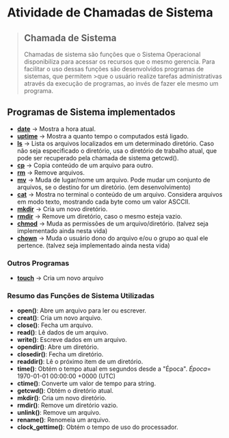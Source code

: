 # Atividade de Chamadas de Sistema
>## Chamada de Sistema
>Chamadas de sistema são funções que o Sistema Operacional disponibiliza para acessar os recursos que o mesmo gerencia. Para facilitar o uso dessas funções são desenvolvidos programas de sistemas, que permitem >que o usuário realize tarefas administrativas através da execução de programas, ao invés de fazer ele mesmo um programa.

## Programas de Sistema implementados
- **[date](date.c)** -> Mostra a hora atual.
- **[uptime](uptime.c)** -> Mostra a quanto tempo o computados está ligado.
- **[ls](ls.c)** -> Lista os arquivos localizados em um determinado diretório. Caso não seja especificado o diretório, usa o diretório de trabalho atual, que pode ser recuperado pela chamada de sistema getcwd().
- **[cp](cp.c)** -> Copia conteúdo de um arquivo para outro.
- **[rm](rm.c)** -> Remove arquivos.
- **[mv](mv.c)** -> Muda de lugar/nome um arquivo. Pode mudar um conjunto de arquivos, se o destino for um diretório. (em desenvolvimento)
- **[cat](cat.c)** -> Mostra no terminal o conteúdo de um arquivo. Considera arquivos em modo texto, mostrando cada byte como um valor ASCCII.
- **[mkdir](mkdir.c)** -> Cria um novo diretório.
- **[rmdir](rmdir.c)** -> Remove um diretório, caso o mesmo esteja vazio.
- **[chmod](chmod.c)** -> Muda as permissões de um arquivo/diretório. (talvez seja implementado ainda nesta vida)
- **[chown](chown.c)** -> Muda o usuário dono do arquivo e/ou o grupo ao qual ele pertence. (talvez seja implementado ainda nesta vida)

### Outros Programas
- **[touch](touch.c)** -> Cria um novo arquivo

### Resumo das Funções de Sistema Utilizadas

- **open()**: Abre um arquivo para ler ou escrever.
- **creat()**: Cria um novo arquivo.
- **close()**: Fecha um arquivo.
- **read()**: Lê dados de um arquivo.
- **write()**: Escreve dados em um arquivo.
- **opendir()**: Abre um diretório.
- **closedir()**: Fecha um diretório.
- **readdir()**: Lê o próximo item de um diretório.
- **time()**: Obtém o tempo atual em segundos desde a "Época". *Época*= 1970-01-01 00:00:00 +0000 (UTC)
- **ctime()**: Converte um valor de tempo para string.
- **getcwd()**: Obtém o diretório atual.
- **mkdir()**: Cria um novo diretório.
- **rmdir()**: Remove um diretório vazio.
- **unlink()**: Remove um arquivo.
- **rename()**: Renomeia um arquivo.
- **clock_gettime()**: Obtém o tempo de uso do processador.
